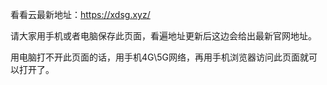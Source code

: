 看看云最新地址：https://xdsg.xyz/

请大家用手机或者电脑保存此页面，看遍地址更新后这边会给出最新官网地址。 

用电脑打不开此页面的话，用手机4G\5G网络，再用手机浏览器访问此页面就可以打开了。
